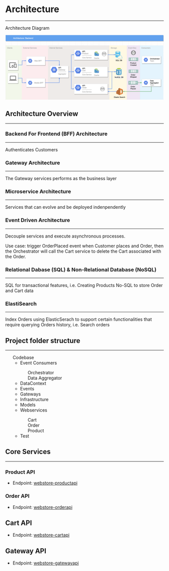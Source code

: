 # Architecture

---

Architecture Diagram

![BFF/Microservice Architecture](resources/Webstore%20Architecture.png?raw=true "BFF/Microservice Architecture")

## Architecture Overview

---

### Backend For Frontend (BFF) Architecture

---
Authenticates Customers

### Gateway Architecture

---

The Gateway services performs as the business layer

### Microservice Architecture

---
Services that can evolve and be deployed indenpendently

### Event Driven Architecture

---

Decouple services and execute asynchronous processes.

Use case: trigger OrderPlaced event when Customer places and Order, then the Orchestrator will call the Cart service to delete the Cart associated with the Order.

### Relational Dabase (SQL) & Non-Relational Database (NoSQL)

---

SQL for transactional features, i.e. Creating Products
No-SQL to store Order and Cart data

### ElastiSearch 

---

Index Orders using ElasticSerach to support certain functionalities that require querying Orders history, i.e. Search orders

## Project folder structure
---

<ul type="none">
  <li>Codebase</li>
  <li>
    <ul>
      <li>Event Consumers</li>
      <ul type="none">
        <li>Orchestrator</li>
        <li>Data Aggregator</li>
      </ul>
      <li>DataContext</li>
      <li>Events</li>
      <li>Gateways</li>
      <li>Infrastructure</li>
      <li>Models</li>
      <li>Webservices</li>
      <ul type="none">
        <li>Cart</li>
        <li>Order</li>
        <li>Product</li>
      </ul>
      <li>Test</li>
    </ul>
  </li>
</ul>

## Core Services

---

### Product API
* Endpoint: [webstore-productapi]( https://webstore-productapi.azurewebsites.net/api/products/ "Product API")

### Order API
* Endpoint: [webstore-orderapi]( https://webstore-orderapi.azurewebsites.net/api/orders/ "Order API")

## Cart API
* Endpoint: [webstore-cartapi]( https://webstore-orderapi.azurewebsites.net/api/cart/ "Cart API")

## Gateway API
* Endpoint: [webstore-gatewayapi]( https://webstore-gatewayapi.azurewebsites.net/api/webstore/ "Gateway API")
